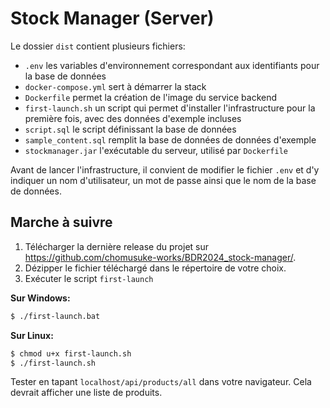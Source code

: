 # Stock Manager (Server)

Le dossier `dist` contient plusieurs fichiers:
- `.env` les variables d'environnement correspondant aux 
  identifiants pour la base de données
- `docker-compose.yml` sert à démarrer la stack
- `Dockerfile` permet la création de l'image du service backend
- `first-launch.sh` un script qui permet d'installer l'infrastructure 
  pour la première fois, avec des données d'exemple incluses
- `script.sql` le script définissant la base de données
- `sample_content.sql` remplit la base de données de données d'exemple
- `stockmanager.jar` l'exécutable du serveur, utilisé par `Dockerfile`

Avant de lancer l'infrastructure, il convient de modifier le fichier `.env`
et d'y indiquer un nom d'utilisateur, un mot de passe ainsi que le nom de la base de données.

## Marche à suivre
1. Télécharger la dernière release du projet sur https://github.com/chomusuke-works/BDR2024_stock-manager/.
2. Dézipper le fichier téléchargé dans le répertoire de votre choix.
3. Exécuter le script `first-launch`

**Sur Windows:**
```bash
$ ./first-launch.bat
```

**Sur Linux:**
```bash
$ chmod u+x first-launch.sh
$ ./first-launch.sh
```

Tester en tapant `localhost/api/products/all` dans votre navigateur. Cela devrait afficher une liste de produits.
